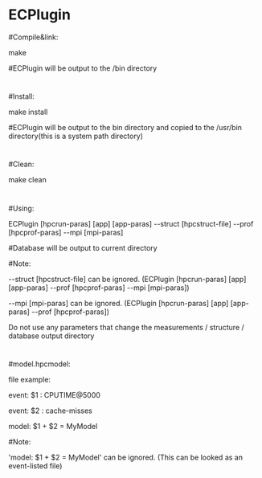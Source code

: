 # ECPlugin

#Compile&link:

make

#ECPlugin will be output to the /bin directory
#


#Install:

make install

#ECPlugin will be output to the bin directory and copied to the /usr/bin directory(this is a system path directory)
#

#Clean:

make clean
#

#Using:

ECPlugin [hpcrun-paras] [app] [app-paras] --struct [hpcstruct-file] --prof [hpcprof-paras] --mpi [mpi-paras]

#Database will be output to current directory

  #Note:

  --struct [hpcstruct-file] can be ignored. (ECPlugin [hpcrun-paras] [app] [app-paras] --prof [hpcprof-paras] --mpi [mpi-paras])

  --mpi [mpi-paras] can be ignored.  (ECPlugin [hpcrun-paras] [app] [app-paras] --prof [hpcprof-paras])

  Do not use any parameters that change the measurements / structure / database output directory
#

#model.hpcmodel:

  file example:

  event: $1 : CPUTIME@5000

  event: $2 : cache-misses

  model: $1 + $2 = MyModel


  #Note:

  'model: $1 + $2 = MyModel' can be ignored. (This can be looked as an event-listed file)